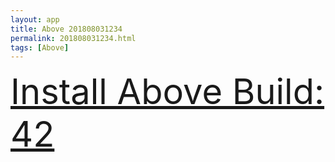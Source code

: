 ```yaml
---
layout: app
title: Above 201808031234
permalink: 201808031234.html
tags: [Above]
---
```

<div class="pure-g">
    <div class="pure-u-1-1" style="font-size: 4em">
        <a class="pure-button-primary" href="itms-services://?action=download-manifest&url=https%3A%2F%2Flitsungyisigono.github.io%2FTestScript%2Fmanifests%2F201808031234.plist"><i class="fa fa-download" aria-hidden="true"></i>Install Above Build: 42</a>
    </div>
</div>